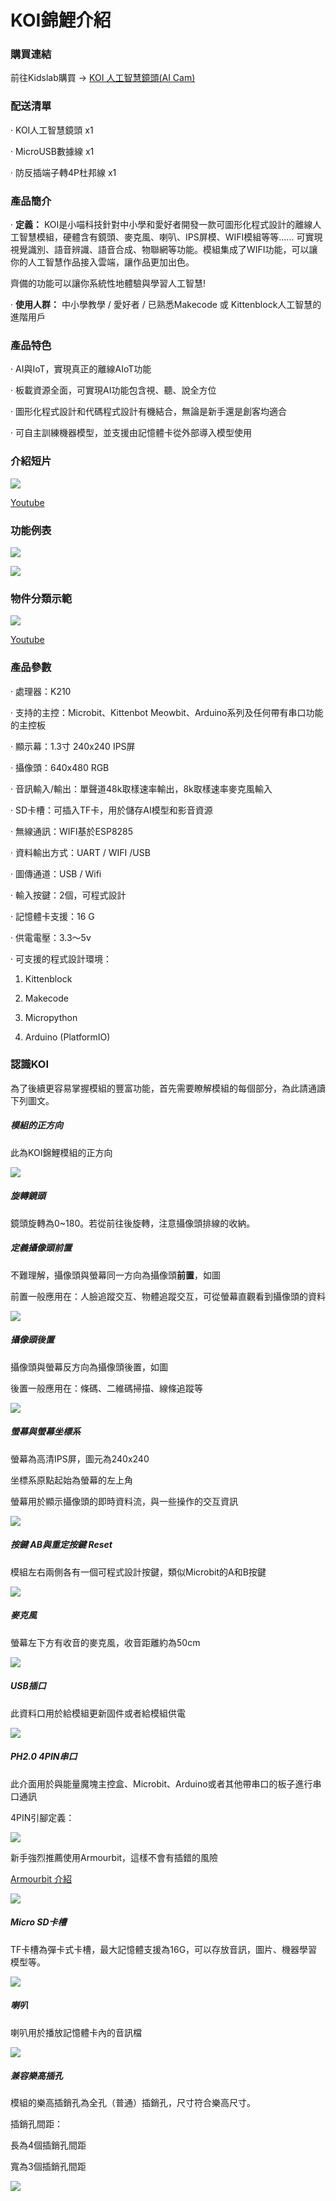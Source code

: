 # **KOI錦鯉介紹**

### **購買連結**

前往Kidslab購買 → [KOI 人工智慧鏡頭(AI Cam)](https://kidslab.boutir.com/)



### **配送清單**

·    KOI人工智慧鏡頭 x1

·    MicroUSB數據線 x1

·    防反插端子轉4P杜邦線 x1



### **產品簡介**

·    **定義：** KOI是小喵科技針對中小學和愛好者開發一款可圖形化程式設計的離線人工智慧模組，硬體含有鏡頭、麥克風、喇叭、IPS屏模、WIFI模組等等...... 可實現視覺識別、語音辨識、語音合成、物聯網等功能。模組集成了WIFI功能，可以讓你的人工智慧作品接入雲端，讓作品更加出色。 

齊備的功能可以讓你系統性地體驗與學習人工智慧!



·    **使用人群：** 中小學教學 / 愛好者 / 已熟悉Makecode 或 Kittenblock人工智慧的進階用戶



### **產品特色**

·    AI與IoT，實現真正的離線AIoT功能 

·    板載資源全面，可實現AI功能包含視、聽、說全方位 

·    圖形化程式設計和代碼程式設計有機結合，無論是新手還是創客均適合

·    可自主訓練機器模型，並支援由記憶體卡從外部導入模型使用

### 介紹短片

![](./KOI00/video01-1.png)     

[Youtube](https://youtu.be/7Bg_RKrhiEM)

 

### **功能例表**

![](./KOI00/function.bmp)

![](./KOI00/Demo.png)



### 物件分類示範

![](./KOI00/video03-1.png)  

[Youtube](https://youtu.be/sLrv9Ct-Fw4)

### 產品參數

·    處理器：K210

·    支持的主控：Microbit、Kittenbot Meowbit、Arduino系列及任何帶有串口功能的主控板

·    顯示幕：1.3寸 240x240 IPS屏

·    攝像頭：640x480 RGB

·    音訊輸入/輸出：單聲道48k取樣速率輸出，8k取樣速率麥克風輸入

·    SD卡槽：可插入TF卡，用於儲存AI模型和影音資源

·    無線通訊：WIFI基於ESP8285

·    資料輸出方式：UART / WIFI /USB

·    圖傳通道：USB / Wifi

·    輸入按鍵：2個，可程式設計

·    記憶體卡支援：16 G

·    供電電壓：3.3～5v 

·    可支援的程式設計環境：	

1. Kittenblock

2. Makecode

3. Micropython

4. Arduino (PlatformIO) 

   

### **認識KOI**

為了後續更容易掌握模組的豐富功能，首先需要瞭解模組的每個部分，為此請通讀下列圖文。 

##### **模組的正方向**

此為KOI錦鯉模組的正方向

![](./KOI00/01-1.png) 

##### **旋轉鏡頭**

鏡頭旋轉為0~180。若從前往後旋轉，注意攝像頭排線的收納。

##### **定義攝像頭前置**

不難理解，攝像頭與螢幕同一方向為攝像頭**前置**，如圖

前置一般應用在：人臉追蹤交互、物體追蹤交互，可從螢幕直觀看到攝像頭的資料

![](./KOI00/02-1.png)  

##### **攝像頭後置**

攝像頭與螢幕反方向為攝像頭後置，如圖

後置一般應用在：條碼、二維碼掃描、線條追蹤等

![](./KOI00/03-1.png)  

##### **螢幕與螢幕坐標系**

螢幕為高清IPS屏，圖元為240x240

坐標系原點起始為螢幕的左上角

螢幕用於顯示攝像頭的即時資料流，與一些操作的交互資訊   

![](./KOI00/04-1.png)  

##### 按鍵 *AB*與重定按鍵 *Reset*

模組左右兩側各有一個可程式設計按鍵，類似Microbit的A和B按鍵    

![](./KOI00/13-1.png)  

##### **麥克風**

螢幕左下方有收音的麥克風，收音距離約為50cm    

![](./KOI00/05-1.png)  

##### *USB*插口

此資料口用於給模組更新固件或者給模組供電    

  ![](./KOI00/06-1.png)

##### PH2.0 4PIN串口

此介面用於與能量魔塊主控盒、Microbit、Arduino或者其他帶串口的板子進行串口通訊

4PIN引腳定義：  

![](./KOI00/14-1.png)  

新手強烈推薦使用Armourbit，這樣不會有插錯的風險

[Armourbit 介紹](https://kittenbothk.readthedocs.io/en/latest/Microbit%20eboard/Armourbit.html)

![](./KOI00/15-1.png)  

##### **Micro SD卡槽**

TF卡槽為彈卡式卡槽，最大記憶體支援為16G，可以存放音訊，圖片、機器學習模型等。    

![](./KOI00/08-1.png)  

##### **喇叭**

喇叭用於播放記憶體卡內的音訊檔      

![](./KOI00/09-1.png)  

##### **兼容樂高插孔**

模組的樂高插銷孔為全孔（普通）插銷孔，尺寸符合樂高尺寸。

插銷孔間距：

長為4個插銷孔間距

寬為3個插銷孔間距      

![](./KOI00/10-1.png)  

 